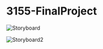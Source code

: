 # 3155-FinalProject

![Storyboard](https://user-images.githubusercontent.com/57717125/100655645-94e27480-3319-11eb-9e82-71f88de6d745.jpg)

![Storyboard2](https://user-images.githubusercontent.com/57717125/100655910-edb20d00-3319-11eb-9511-6287f58a1d42.jpg)

